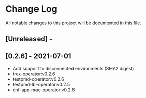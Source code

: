 # Change Log

All notable changes to this project will be documented in this file.

## [Unreleased] -

## [0.2.6] - 2021-07-01

- Add support to disconnected environments (SHA2 digest)
- trex-operator:v0.2.6
- testpmd-operator:v0.2.6
- testpmd-lb-operator:v0.2.5
- cnf-app-mac-operator:v0.2.6
